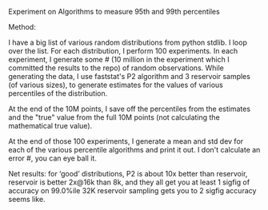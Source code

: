 Experiment on Algorithms to measure 95th and 99th percentiles

Method:

I have a big list of various random distributions from python stdlib.  I loop over the list. 
For each distribution, I perform 100 experiments.  In each experiment, I generate some # 
(10 million in the experiment which I committed the results to the repo) of random 
observations.  While generating the data, I use faststat's P2 algorithm and 3 reservoir samples
(of various sizes), to generate estimates for the values of various percentiles of the distribution. 

At the end of the 10M points, I save off the percentiles from the estimates and the "true" value from the 
full 10M points (not calculating the mathematical true value).  

At the end of those 100 experiments, I generate a mean and std dev for each of the various percentile algorithms
and print it out.  I don't calculate an error #, you can eye ball it.  

 Net results:  for ‘good’ distributions, P2 is about 10x better than reservoir, reservoir is better 2x@16k than 8k, and they all get you at least 1 sigfig of accuracy on 99.0%ile  32K reservoir sampling gets you to 2 sigfig accuracy seems like.
